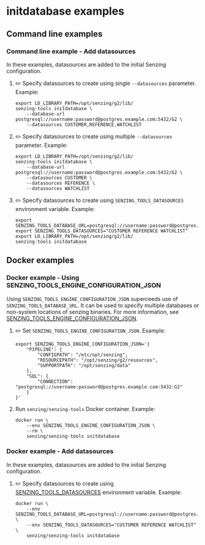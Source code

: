 # initdatabase examples

## Command line examples

### Command line example - Add datasources

In these examples, datasources are added to the initial Senzing configuration.

1. :pencil2: Specify datasources to create using single `--datasources` parameter.
   Example:

    ```console
    export LD_LIBRARY_PATH=/opt/senzing/g2/lib/
    senzing-tools initdatabase \
        --database-url postgresql://username:password@postgres.example.com:5432/G2 \
        --datasources CUSTOMER,REFERENCE,WATCHLIST
    ```

1. :pencil2: Specify datasources to create using multiple `--datasources` parameter.
   Example:

    ```console
    export LD_LIBRARY_PATH=/opt/senzing/g2/lib/
    senzing-tools initdatabase \
        --database-url postgresql://username:password@postgres.example.com:5432/G2 \
        --datasources CUSTOMER \
        --datasources REFERENCE \
        --datasources WATCHLIST
    ```

1. :pencil2: Specify datasources to create using `SENZING_TOOLS_DATASOURCES` environment variable.
   Example:

    ```console
    export SENZING_TOOLS_DATABASE_URL=postgresql://username:password@postgres.example.com:5432/G2
    export SENZING_TOOLS_DATASOURCES="CUSTOMER REFERENCE WATCHLIST"
    export LD_LIBRARY_PATH=/opt/senzing/g2/lib/
    senzing-tools initdatabase
    ```

## Docker examples

### Docker example - Using SENZING_TOOLS_ENGINE_CONFIGURATION_JSON

Using `SENZING_TOOLS_ENGINE_CONFIGURATION_JSON` superceeds use of `SENZING_TOOLS_DATABASE_URL`.
It can be used to specify multiple databases or non-system locations of senzing binaries.
For more information, see
[SENZING_TOOLS_ENGINE_CONFIGURATION_JSON](https://github.com/Senzing/knowledge-base/blob/main/lists/environment-variables.md#senzing_tools_engine_configuration_json).

1. :pencil2: Set `SENZING_TOOLS_ENGINE_CONFIGURATION_JSON`.
    Example:

    ```console
    export SENZING_TOOLS_ENGINE_CONFIGURATION_JSON='{
        "PIPELINE": {
            "CONFIGPATH": "/etc/opt/senzing",
            "RESOURCEPATH": "/opt/senzing/g2/resources",
            "SUPPORTPATH": "/opt/senzing/data"
        },
        "SQL": {
            "CONNECTION": "postgresql://username:password@postgres.example.com:5432:G2"
        }
    }'
    ```

1. Run `senzing/senzing-tools` Docker container.
    Example:

    ```console
    docker run \
        --env SENZING_TOOLS_ENGINE_CONFIGURATION_JSON \
        --rm \
        senzing/senzing-tools initdatabase
    ```

### Docker example - Add datasources

In these examples, datasources are added to the initial Senzing configuration.

1. :pencil2: Specify datasources to create using
   [SENZING_TOOLS_DATASOURCES](https://github.com/Senzing/knowledge-base/blob/main/lists/environment-variables.md#senzing_tools_datasources)
   environment variable.
   Example:

    ```console
    docker run \
        --env SENZING_TOOLS_DATABASE_URL=postgresql://username:password@postgres.example.com:5432/G2 \
        --env SENZING_TOOLS_DATASOURCES="CUSTOMER REFERENCE WATCHLIST" \
        senzing/senzing-tools initdatabase
    ```
